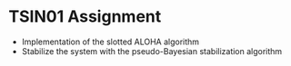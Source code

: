 # TSIN01 Assignment

- Implementation of the slotted ALOHA algorithm
- Stabilize the system with the pseudo-Bayesian stabilization algorithm

